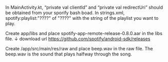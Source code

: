In MainActivity.kt, “private val clientId” and “private val redirectUri” should be obtained from your sporify bash boad.
In strings.xml, <string name="sample_track_uri">spotify:playlist:"????" </string> of "????" with the string of the playlist you want to play.

Create app/libs and place spotify-app-remote-release-0.8.0.aar in the libs file.
↓ download url 
https://github.com/spotify/android-sdk/releases

Create /app/src/main/res/raw and place beep.wav in the raw file.
The beep.wav is the sound that plays halfway through the song.

